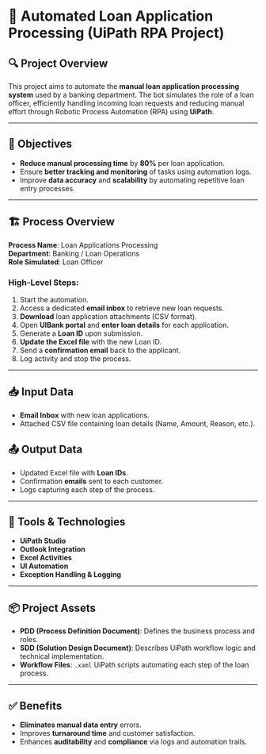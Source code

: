 # 📄 Automated Loan Application Processing (UiPath RPA Project)

## 🔍 Project Overview
This project aims to automate the **manual loan application processing system** used by a banking department. The bot simulates the role of a loan officer, efficiently handling incoming loan requests and reducing manual effort through Robotic Process Automation (RPA) using **UiPath**.

---

## 🎯 Objectives
- **Reduce manual processing time** by **80%** per loan application.
- Ensure **better tracking and monitoring** of tasks using automation logs.
- Improve **data accuracy** and **scalability** by automating repetitive loan entry processes.

---

## 🏗️ Process Overview
**Process Name**: Loan Applications Processing  
**Department**: Banking / Loan Operations  
**Role Simulated**: Loan Officer

### High-Level Steps:
1. Start the automation.
2. Access a dedicated **email inbox** to retrieve new loan requests.
3. **Download** loan application attachments (CSV format).
4. Open **UIBank portal** and **enter loan details** for each application.
5. Generate a **Loan ID** upon submission.
6. **Update the Excel file** with the new Loan ID.
7. Send a **confirmation email** back to the applicant.
8. Log activity and stop the process.

---

## 📥 Input Data
- **Email Inbox** with new loan applications.
- Attached CSV file containing loan details (Name, Amount, Reason, etc.).

## 📤 Output Data
- Updated Excel file with **Loan IDs**.
- Confirmation **emails** sent to each customer.
- Logs capturing each step of the process.

---

## 🧩 Tools & Technologies
- **UiPath Studio**
- **Outlook Integration**
- **Excel Activities**
- **UI Automation**
- **Exception Handling & Logging**

---

## 📦 Project Assets
- **PDD (Process Definition Document)**: Defines the business process and roles.
- **SDD (Solution Design Document)**: Describes UiPath workflow logic and technical implementation.
- **Workflow Files**: `.xaml` UiPath scripts automating each step of the loan process.

---

## ✅ Benefits
- **Eliminates manual data entry** errors.
- Improves **turnaround time** and customer satisfaction.
- Enhances **auditability** and **compliance** via logs and automation trails.

